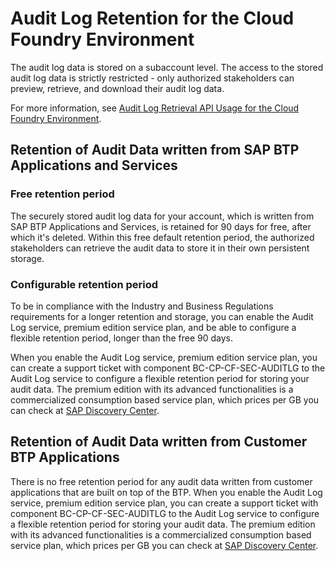 <!-- loioadaefa64228e49ddbe40c15f63a4f74b -->

# Audit Log Retention for the Cloud Foundry Environment

The audit log data is stored on a subaccount level. The access to the stored audit log data is strictly restricted - only authorized stakeholders can preview, retrieve, and download their audit log data.

For more information, see [Audit Log Retrieval API Usage for the Cloud Foundry Environment](audit-log-retrieval-api-usage-for-the-cloud-foundry-environment-30ece35.md).



<a name="loioadaefa64228e49ddbe40c15f63a4f74b__section_b3s_khk_dzb"/>

## Retention of Audit Data written from SAP BTP Applications and Services



### Free retention period

The securely stored audit log data for your account, which is written from SAP BTP Applications and Services, is retained for 90 days for free, after which it's deleted. Within this free default retention period, the authorized stakeholders can retrieve the audit data to store it in their own persistent storage.



### Configurable retention period

To be in compliance with the Industry and Business Regulations requirements for a longer retention and storage, you can enable the Audit Log service, premium edition service plan, and be able to configure a flexible retention period, longer than the free 90 days.

When you enable the Audit Log service, premium edition service plan, you can create a support ticket with component BC-CP-CF-SEC-AUDITLG to the Audit Log service to configure a flexible retention period for storing your audit data. The premium edition with its advanced functionalities is a commercialized consumption based service plan, which prices per GB you can check at [SAP Discovery Center](https://discovery-center.cloud.sap/serviceCatalog/audit-log-service?region=all&tab=service_plan&commercialModel=cpea).



<a name="loioadaefa64228e49ddbe40c15f63a4f74b__section_nf1_jlk_dzb"/>

## Retention of Audit Data written from Customer BTP Applications

There is no free retention period for any audit data written from customer applications that are built on top of the BTP. When you enable the Audit Log service, premium edition service plan, you can create a support ticket with component BC-CP-CF-SEC-AUDITLG to the Audit Log service to configure a flexible retention period for storing your audit data. The premium edition with its advanced functionalities is a commercialized consumption based service plan, which prices per GB you can check at [SAP Discovery Center](https://discovery-center.cloud.sap/serviceCatalog/audit-log-service?region=all&tab=service_plan&commercialModel=cpea).

